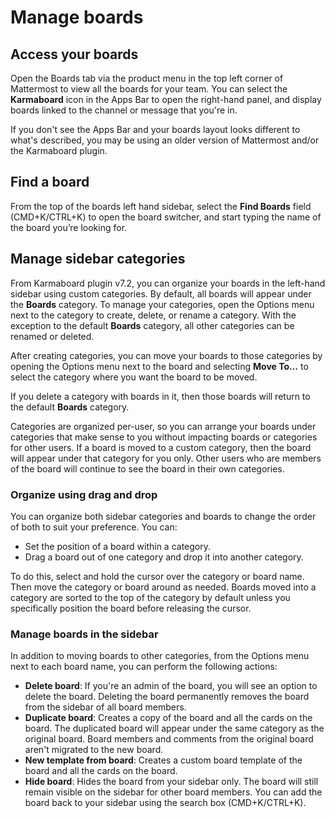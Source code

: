 # Manage boards

## Access your boards

Open the Boards tab via the product menu in the top left corner of Mattermost to view all the boards for your team. You can select the **Karmaboard** icon in the Apps Bar to open the right-hand panel, and display boards linked to the channel or message that you're in.

If you don't see the Apps Bar and your boards layout looks different to what's described, you may be using an older version of Mattermost and/or the Karmaboard plugin.

## Find a board

From the top of the boards left hand sidebar, select the **Find Boards** field (CMD+K/CTRL+K) to open the board switcher, and start typing the name of the board you’re looking for.

## Manage sidebar categories

From Karmaboard plugin v7.2, you can organize your boards in the left-hand sidebar using custom categories. By default, all boards will appear under the **Boards** category. To manage your categories, open the Options menu next to the category to create, delete, or rename a category. With the exception to the default **Boards** category, all other categories can be renamed or deleted.

After creating categories, you can move your boards to those categories by opening the Options menu next to the board and selecting **Move To…** to select the category where you want the board to be moved.

If you delete a category with boards in it, then those boards will return to the default **Boards** category.

Categories are organized per-user, so you can arrange your boards under categories that make sense to you without impacting boards or categories for other users. If a board is moved to a custom category, then the board will appear under that category for you only. Other users who are members of the board will continue to see the board in their own categories.

### Organize using drag and drop

You can organize both sidebar categories and boards to change the order of both to suit your preference. You can:

- Set the position of a board within a category.
- Drag a board out of one category and drop it into another category.

To do this, select and hold the cursor over the category or board name. Then move the category or board around as needed. Boards moved into a category are sorted to the top of the category by default unless you specifically position the board before releasing the cursor.

### Manage boards in the sidebar

In addition to moving boards to other categories, from the Options menu next to each board name, you can perform the following actions:

- **Delete board**: If you're an admin of the board, you will see an option to delete the board. Deleting the board permanently removes the board from the sidebar of all board members.
- **Duplicate board**: Creates a copy of the board and all the cards on the board. The duplicated board will appear under the same category as the original board. Board members and comments from the original board aren't migrated to the new board.
- **New template from board**: Creates a custom board template of the board and all the cards on the board.
- **Hide board**: Hides the board from your sidebar only. The board will still remain visible on the sidebar for other board members. You can add the board back to your sidebar using the search box (CMD+K/CTRL+K).
